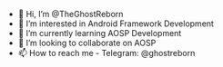 - 👋 Hi, I’m @TheGhostReborn
- 👀 I’m interested in Android Framework Development
- 🌱 I’m currently learning AOSP Development
- 💞️ I’m looking to collaborate on AOSP
- 📫 How to reach me - Telegram: @ghostreborn
